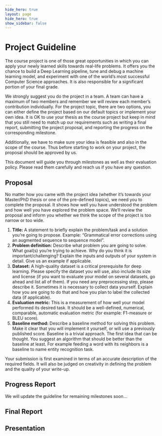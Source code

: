 ```yaml
---
hide_hero: true
layout: page
hide_hero: true
show_sidebar: false
---
```


# Project Guideline

The course project is one of those great opportunities in which you can apply your newly learned skills towards real-life problems.
It offers you the chance to build a Deep Learning pipeline, tune and debug a machine learning model,
and experiment with one of the world’s most successful Computer Science approaches.
It is also responsible for a significant portion of your final grade.

We strongly suggest you do the project in a team. A team can have a maximum of two members and remember we will review each member’s contribution individually.
For the project topic, there are two options, you can either define the project based on our default topics or implement your own idea.
It is OK to use your thesis as the course project but keep in mind that you still need to match up our requirements such as writing a final report,
submitting the project proposal, and reporting the progress on the corresponding milestone.

Additionally, we have to make sure your idea is feasible and also in the scope of the course.
Thus before starting to work on your project, the proposal should be approved by us.

This document will guide you through milestones as well as their evaluation policy. Please read them carefully and reach us if you have any question.

## Proposal
No matter how you came with the project idea (whether it’s towards your Master/PhD thesis or one of the pre-defined topics), we need you to complete the proposal. It shows how well you have understood the problem and how well you have explored the problem space. We’ll review the proposal and inform you whether we think the scope of the project is too narrow or too wide.

1. **Title:** A statement to briefly explain the problem/task and a solution you’re going to propose. Example: “Grammatical error corrections using an augmented sequence to sequence model”.
2. **Problem definition:** Describe what problem you are going to solve. What goal(s) you’re trying to achieve. Why do you think it is important/challenging? Explain the inputs and outputs of your system in detail. Give us an example if applicable.
3. **Dataset:** A high-quality dataset is a critical prerequisite for deep learning. Please specify the dataset you will use, also include its size and license (if you want to evaluate your model on several datasets, go ahead and list all of them). If you need any preprocessing step, please describe it. Sometimes it is necessary to collect data yourself. Explain how you are going to do that and how you plan to label the collected data (if applicable).
4. **Evaluation metric:** This is a measurement of how well your model performed its desired task. It should be a well-defined, numerical, comparable, automatic evaluation metric (for example: F1-measure or BLEU score).
5. **Baseline method:** Describe a baseline method for solving this problem. Make it clear that you will implement it yourself, or will use a previously published score. Baseline is a trivial approach. The first idea that can be thought. You suggest an algorithm that should be better than the baseline at least. For example feeding a word with its neighbors is a baseline to name entity recognition task.

Your submission is first examined in terms of an accurate description of the required fields. It will also be judged on creativity in defining the problem and the quality of your write-up.

## Progress Report
We will update the guideline for remaining milestones soon...

## Final Report

## Presentation
